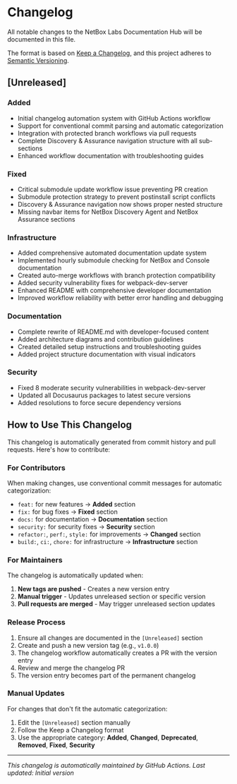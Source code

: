 # Changelog

All notable changes to the NetBox Labs Documentation Hub will be documented in this file.

The format is based on [Keep a Changelog](https://keepachangelog.com/en/1.0.0/),
and this project adheres to [Semantic Versioning](https://semver.org/spec/v2.0.0.html).

## [Unreleased]

### Added

- Initial changelog automation system with GitHub Actions workflow
- Support for conventional commit parsing and automatic categorization
- Integration with protected branch workflows via pull requests
- Complete Discovery & Assurance navigation structure with all sub-sections
- Enhanced workflow documentation with troubleshooting guides

### Fixed

- Critical submodule update workflow issue preventing PR creation
- Submodule protection strategy to prevent postinstall script conflicts
- Discovery & Assurance navigation now shows proper nested structure
- Missing navbar items for NetBox Discovery Agent and NetBox Assurance sections

### Infrastructure

- Added comprehensive automated documentation update system
- Implemented hourly submodule checking for NetBox and Console documentation
- Created auto-merge workflows with branch protection compatibility
- Added security vulnerability fixes for webpack-dev-server
- Enhanced README with comprehensive developer documentation
- Improved workflow reliability with better error handling and debugging

### Documentation

- Complete rewrite of README.md with developer-focused content
- Added architecture diagrams and contribution guidelines
- Created detailed setup instructions and troubleshooting guides
- Added project structure documentation with visual indicators

### Security

- Fixed 8 moderate security vulnerabilities in webpack-dev-server
- Updated all Docusaurus packages to latest secure versions
- Added resolutions to force secure dependency versions

## How to Use This Changelog

This changelog is automatically generated from commit history and pull requests. Here's how to contribute:

### For Contributors

When making changes, use conventional commit messages for automatic categorization:

- `feat:` for new features → **Added** section
- `fix:` for bug fixes → **Fixed** section  
- `docs:` for documentation → **Documentation** section
- `security:` for security fixes → **Security** section
- `refactor:`, `perf:`, `style:` for improvements → **Changed** section
- `build:`, `ci:`, `chore:` for infrastructure → **Infrastructure** section

### For Maintainers

The changelog is automatically updated when:

1. **New tags are pushed** - Creates a new version entry
2. **Manual trigger** - Updates unreleased section or specific version
3. **Pull requests are merged** - May trigger unreleased section updates

### Release Process

1. Ensure all changes are documented in the `[Unreleased]` section
2. Create and push a new version tag (e.g., `v1.0.0`)
3. The changelog workflow automatically creates a PR with the version entry
4. Review and merge the changelog PR
5. The version entry becomes part of the permanent changelog

### Manual Updates

For changes that don't fit the automatic categorization:

1. Edit the `[Unreleased]` section manually
2. Follow the Keep a Changelog format
3. Use the appropriate category: **Added**, **Changed**, **Deprecated**, **Removed**, **Fixed**, **Security**

---

*This changelog is automatically maintained by GitHub Actions. Last updated: Initial version* 